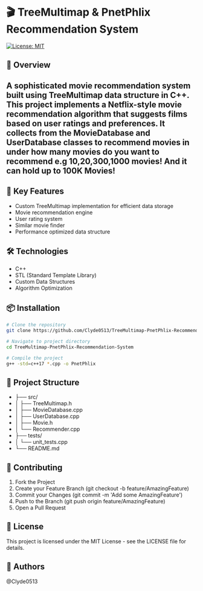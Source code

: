 # 🎬 TreeMultimap & PnetPhlix Recommendation System

[![License: MIT](https://img.shields.io/badge/License-MIT-yellow.svg)](https://opensource.org/licenses/MIT)

## 📝 Overview

## A sophisticated movie recommendation system built using TreeMultimap data structure in C++. This project implements a Netflix-style movie recommendation algorithm that suggests films based on user ratings and preferences. It collects from the MovieDatabase and UserDatabase classes to recommend movies in under how many movies do you want to recommend e.g 10,20,300,1000 movies! And it can hold up to 100K Movies!

## 🚀 Key Features

- Custom TreeMultimap implementation for efficient data storage
- Movie recommendation engine
- User rating system
- Similar movie finder
- Performance optimized data structure

## 🛠️ Technologies

- C++
- STL (Standard Template Library)
- Custom Data Structures
- Algorithm Optimization

## 📦 Installation

```bash
# Clone the repository
git clone https://github.com/Clyde0513/TreeMultimap-PnetPhlix-Recommendation-System

# Navigate to project directory
cd TreeMultimap-PnetPhlix-Recommendation-System

# Compile the project
g++ -std=c++17 *.cpp -o PnetPhlix
```
## 📁 Project Structure

- ├── src/
- │   ├── TreeMultimap.h
- │   ├── MovieDatabase.cpp
- │   ├── UserDatabase.cpp
- │   ├── Movie.h
- │   └── Recommender.cpp
- ├── tests/
- │   └── unit_tests.cpp
- └── README.md


## 🤝 Contributing
1. Fork the Project
2. Create your Feature Branch (git checkout -b feature/AmazingFeature)
3. Commit your Changes (git commit -m 'Add some AmazingFeature')
4. Push to the Branch (git push origin feature/AmazingFeature)
5. Open a Pull Request

## 📝 License
This project is licensed under the MIT License - see the LICENSE file for details.

## 👥 Authors
@Clyde0513



